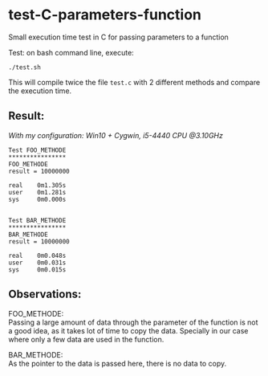 # test-C-parameters-function
Small execution time test in C for passing parameters to a function

Test: on bash command line, execute:

    ./test.sh

This will compile twice the file `test.c` with 2 different methods and compare the execution time.

Result:
-------
*With my configuration: Win10 + Cygwin, i5-4440 CPU @3.10GHz*


    
    Test FOO_METHODE
    ****************
    FOO_METHODE
    result = 10000000
    
    real    0m1.305s
    user    0m1.281s
    sys     0m0.000s
    
    
    Test BAR_METHODE
    ****************
    BAR_METHODE
    result = 10000000
    
    real    0m0.048s
    user    0m0.031s
    sys     0m0.015s


Observations:
------------

FOO_METHODE:  
Passing a large amount of data through the parameter of the function is not a good idea, as it takes lot of time to copy the data. Specially in our case where only a few data are used in the function.

BAR_METHODE:  
As the pointer to the data is passed here, there is no data to copy.

